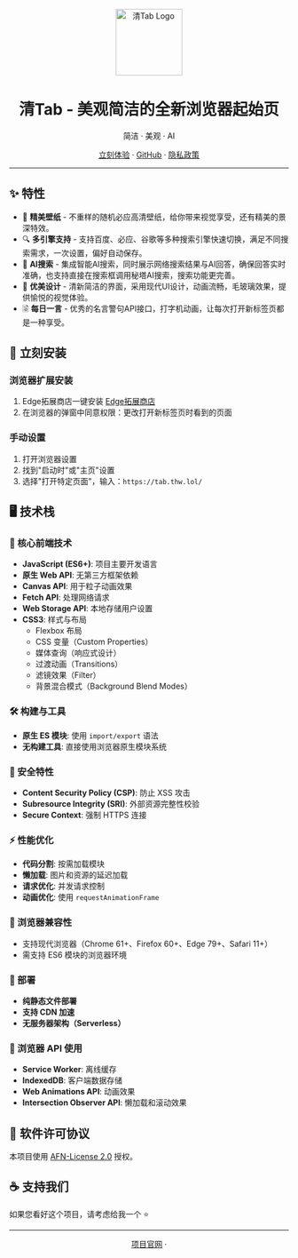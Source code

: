 <p align="center">
  <img src="https://tab.thw.lol/favicon.ico" alt="清Tab Logo" width="120" height="120">
  <h1 align="center">清Tab - 美观简洁的全新浏览器起始页</h1>
  <p align="center">简洁 · 美观 · AI</p>
  <p align="center">
    <a href="https://qtab.pages.dev/">立刻体验</a>
    ·
    <a href="https://github.com/h2o-me/clear-tab">GitHub</a>
    ·
    <a href="https://tab.thw.lol/privacy">隐私政策</a>
  </p>
</p>

---

## ✨ 特性

- 🌅 **精美壁纸** - 不重样的随机必应高清壁纸，给你带来视觉享受，还有精美的景深特效。
- 🔍 **多引擎支持** - 支持百度、必应、谷歌等多种搜索引擎快速切换，满足不同搜索需求，一次设置，偏好自动保存。
- 🤖 **AI搜索** - 集成智能AI搜索，同时展示网络搜索结果与AI回答，确保回答实时准确，也支持直接在搜索框调用秘塔AI搜索，搜索功能更完善。
- 🎨 **优美设计** - 清新简洁的界面，采用现代UI设计，动画流畅，毛玻璃效果，提供愉悦的视觉体验。
- 🗟 **每日一言** - 优秀的名言警句API接口，打字机动画，让每次打开新标签页都是一种享受。

## 🚀 立刻安装

### 浏览器扩展安装

1. Edge拓展商店一键安装 <a href="https://microsoftedge.microsoft.com/addons/detail/%E6%B8%85-tab-%E6%96%B0%E6%A0%87%E7%AD%BE%E9%A1%B5/afffibgckidfhkekiahcdmhcoannkkaa">Edge拓展商店</a>
2. 在浏览器的弹窗中同意权限：更改打开新标签页时看到的页面
   
### 手动设置

1. 打开浏览器设置
2. 找到"启动时"或"主页"设置
3. 选择"打开特定页面"，输入：`https://tab.thw.lol/`

## 🖥️ 技术栈

### 🧠 核心前端技术
- **JavaScript (ES6+)**: 项目主要开发语言  
- **原生 Web API**: 无第三方框架依赖  
- **Canvas API**: 用于粒子动画效果  
- **Fetch API**: 处理网络请求  
- **Web Storage API**: 本地存储用户设置  
- **CSS3**: 样式与布局  
  - Flexbox 布局  
  - CSS 变量（Custom Properties）  
  - 媒体查询（响应式设计）  
  - 过渡动画（Transitions）  
  - 滤镜效果（Filter）  
  - 背景混合模式（Background Blend Modes）

### 🛠️ 构建与工具
- **原生 ES 模块**: 使用 `import/export` 语法  
- **无构建工具**: 直接使用浏览器原生模块系统

### 🔐 安全特性
- **Content Security Policy (CSP)**: 防止 XSS 攻击  
- **Subresource Integrity (SRI)**: 外部资源完整性校验  
- **Secure Context**: 强制 HTTPS 连接

### ⚡ 性能优化
- **代码分割**: 按需加载模块  
- **懒加载**: 图片和资源的延迟加载  
- **请求优化**: 并发请求控制  
- **动画优化**: 使用 `requestAnimationFrame`

### 📱 浏览器兼容性
- 支持现代浏览器（Chrome 61+、Firefox 60+、Edge 79+、Safari 11+）  
- 需支持 ES6 模块的浏览器环境

### 🚀 部署
- **纯静态文件部署**  
- **支持 CDN 加速**  
- **无服务器架构（Serverless）**

### 🧱 浏览器 API 使用
- **Service Worker**: 离线缓存  
- **IndexedDB**: 客户端数据存储  
- **Web Animations API**: 动画效果  
- **Intersection Observer API**: 懒加载和滚动效果

## 📄 软件许可协议

本项目使用 [AFN-License 2.0](LICENSE) 授权。

## ☕ 支持我们

如果您看好这个项目，请考虑给我一个 ⭐️

---

<p align="center">
  <a href="https://qtab.pages.dev">项目官网</a> ·
</p>
